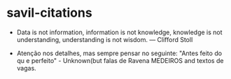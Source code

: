 # savil-citations

* Data is not information, information is not knowledge, knowledge is not
understanding, understanding is not wisdom. — Clifford Stoll

* Atenção nos detalhes, mas sempre pensar no seguinte: "Antes feito do qu
  e perfeito" - Unknown(but falas de Ravena MEDEIROS and textos de vagas.
